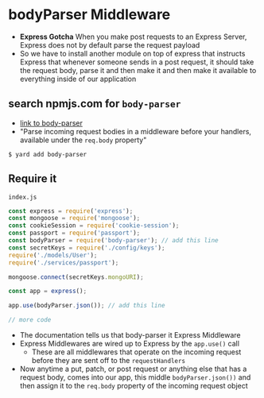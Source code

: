 # bodyParser Middleware
* **Express Gotcha** When you make post requests to an Express Server, Express does not by default parse the request payload
* So we have to install another module on top of express that instructs Express that whenever someone sends in a post request, it should take the request body, parse it and then make it and then make it available to everything inside of our application

## search npmjs.com for `body-parser`
* [link to body-parser](https://www.npmjs.com/package/body-parser)
* "Parse incoming request bodies in a middleware before your handlers, available under the `req.body` property"

`$ yard add body-parser`

## Require it
`index.js`

```js
const express = require('express');
const mongoose = require('mongoose');
const cookieSession = require('cookie-session');
const passport = require('passport');
const bodyParser = require('body-parser'); // add this line
const secretKeys = require('./config/keys');
require('./models/User');
require('./services/passport');

mongoose.connect(secretKeys.mongoURI);

const app = express();

app.use(bodyParser.json()); // add this line

// more code
```

* The documentation tells us that body-parser it Express Middleware
* Express Middlewares are wired up to Express by the `app.use()` call
    - These are all middlewares that operate on the incoming request before they are sent off to the `requestHandlers`
* Now anytime a put, patch, or post request or anything else that has a request body, comes into our app, this middle `bodyParser.json())` and then assign it to the `req.body` property of the incoming request object
